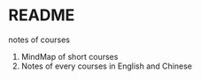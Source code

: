 # README
notes of courses

1. MindMap of short courses
2. Notes of every courses in English and Chinese 
